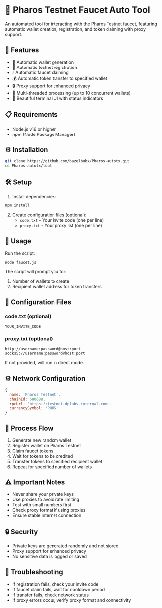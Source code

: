 # 🚰 Pharos Testnet Faucet Auto Tool

An automated tool for interacting with the Pharos Testnet faucet, featuring automatic wallet creation, registration, and token claiming with proxy support.

## 🌟 Features

- 🔄 Automatic wallet generation
- 📝 Automatic testnet registration
- 💧 Automatic faucet claiming
- 💰 Automatic token transfer to specified wallet
- 🔒 Proxy support for enhanced privacy
- 🧵 Multi-threaded processing (up to 10 concurrent wallets)
- 🎨 Beautiful terminal UI with status indicators

## 📋 Requirements

- Node.js v16 or higher
- npm (Node Package Manager)

## ⚙️ Installation

```bash
git clone https://github.com/bazelbubx/Pharos-autotx.git
cd Pharos-autotx/tool
```

## 🛠️ Setup

1. Install dependencies:
```bash
npm install
```

2. Create configuration files (optional):
   - `code.txt` - Your invite code (one per line)
   - `proxy.txt` - Your proxy list (one per line)

## 🚀 Usage

Run the script:
```bash
node faucet.js
```

The script will prompt you for:
1. Number of wallets to create
2. Recipient wallet address for token transfers

## 💼 Configuration Files

### code.txt (optional)
```
YOUR_INVITE_CODE
```

### proxy.txt (optional)
```
http://username:password@host:port
socks5://username:password@host:port
```
If not provided, will run in direct mode.

## ⚙️ Network Configuration

```javascript
{
  name: 'Pharos Testnet',
  chainId: 688688,
  rpcUrl: 'https://testnet.dplabs-internal.com',
  currencySymbol: 'PHRS'
}
```

## 🔄 Process Flow

1. Generate new random wallet
2. Register wallet on Pharos Testnet
3. Claim faucet tokens
4. Wait for tokens to be credited
5. Transfer tokens to specified recipient wallet
6. Repeat for specified number of wallets

## ⚠️ Important Notes

- Never share your private keys
- Use proxies to avoid rate limiting
- Test with small numbers first
- Check proxy format if using proxies
- Ensure stable internet connection

## 🔒 Security

- Private keys are generated randomly and not stored
- Proxy support for enhanced privacy
- No sensitive data is logged or saved

## 🐛 Troubleshooting

- If registration fails, check your invite code
- If faucet claim fails, wait for cooldown period
- If transfer fails, check network status
- If proxy errors occur, verify proxy format and connectivity
